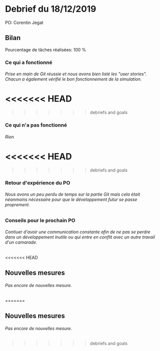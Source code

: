 # Debrief du 18/12/2019

PO: Corentin Jegat


## Bilan

Pourcentage de tâches réalisées: 100 %

### Ce qui a fonctionné

###### Prise en main de Git réussie et nous avons bien listé les "user stories". Chacun a également vérifié le bon fonctionnement de la simulation.
<<<<<<< HEAD
=======

>>>>>>> debriefs and goals

### Ce qui n'a pas fonctionné

###### Rien
<<<<<<< HEAD
=======

>>>>>>> debriefs and goals

### Retour d'expérience du PO

###### Nous avons un peu perdu de temps sur la partie Git mais cela était néanmoins nécessaire pour que le développement futur se passe proprement.


### Conseils pour le prochain PO

###### Contiuer d'avoir une communication constante afin de ne pas se perdre dans un développement inutile ou qui entre en conflit avec un autre travail d'un camarade.
<<<<<<< HEAD

## Nouvelles mesures

###### Pas encore de nouvelles mesure.

=======



## Nouvelles mesures

###### Pas encore de nouvelles mesure.
>>>>>>> debriefs and goals
